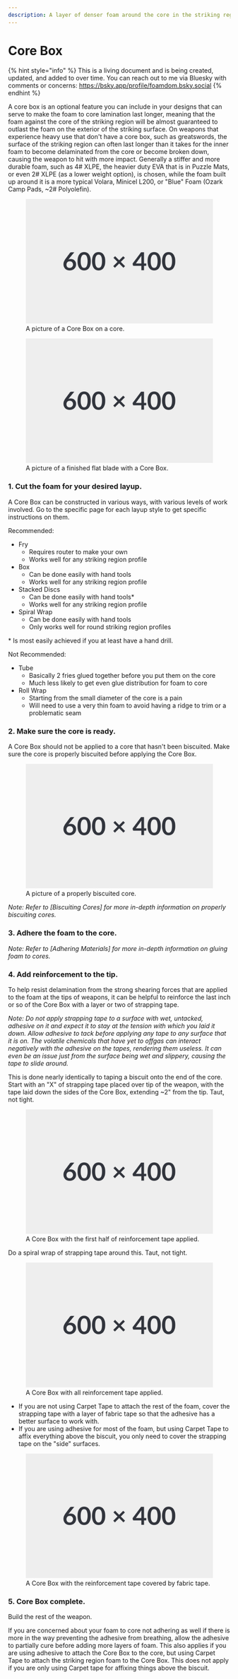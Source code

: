 ```yaml
---
description: A layer of denser foam around the core in the striking region used to make heavier use and larger weapons more durable and forgiving.
---
```


# Core Box

{% hint style="info" %}
This is a living document and is being created, updated, and added to over time. You can reach out to me via Bluesky with comments or concerns: https://bsky.app/profile/foamdom.bsky.social &#x20;
{% endhint %}

A core box is an optional feature you can include in your designs that can serve to make the foam to core lamination last longer, meaning that the foam against the core of the striking region will be almost guaranteed to outlast the foam on the exterior of the striking surface. On weapons that experience heavy use that don't have a core box, such as greatswords, the surface of the striking region can often last longer than it takes for the inner foam to become delaminated from the core or become broken down, causing the weapon to hit with more impact. Generally a stiffer and more durable foam, such as 4# XLPE, the heavier duty EVA that is in Puzzle Mats, or even 2# XLPE (as a lower weight option), is chosen, while the foam built up around it is a more typical Volara, Minicel L200, or "Blue" Foam (Ozark Camp Pads, ~2# Polyolefin).

<figure><img src="../../.gitbook/assets/placeholder.svg" alt=""><figcaption>A picture of a Core Box on a core.</figcaption></figure>

<figure><img src="../../.gitbook/assets/placeholder.svg" alt=""><figcaption>A picture of a finished flat blade with a Core Box.</figcaption></figure>

### 1. Cut the foam for your desired layup.

A Core Box can be constructed in various ways, with various levels of work involved. Go to the specific page for each layup style to get specific instructions on them.

Recommended:
* Fry
  * Requires router to make your own
  * Works well for any striking region profile
* Box
  * Can be done easily with hand tools
  * Works well for any striking region profile
* Stacked Discs
  * Can be done easily with hand tools*
  * Works well for any striking region profile
* Spiral Wrap
  * Can be done easily with hand tools
  * Only works well for round striking region profiles

\* Is most easily achieved if you at least have a hand drill.

Not Recommended:
* Tube
  * Basically 2 fries glued together before you put them on the core
  * Much less likely to get even glue distribution for foam to core
* Roll Wrap
  * Starting from the small diameter of the core is a pain
  * Will need to use a very thin foam to avoid having a ridge to trim or a problematic seam

### 2. Make sure the core is ready.

A Core Box should not be applied to a core that hasn't been biscuited. Make sure the core is properly biscuited before applying the Core Box. 

<figure><img src="../../.gitbook/assets/placeholder.svg" alt=""><figcaption>A picture of a properly biscuited core.</figcaption></figure>

_Note: Refer to [Biscuiting Cores] for more in-depth information on properly biscuiting cores._

### 3. Adhere the foam to the core.

_Note: Refer to [Adhering Materials] for more in-depth information on gluing foam to cores._

### 4. Add reinforcement to the tip.

To help resist delamination from the strong shearing forces that are applied to the foam at the tips of weapons, it can be helpful to reinforce the last inch or so of the Core Box with a layer or two of strapping tape.

_Note: Do not apply strapping tape to a surface with wet, untacked, adhesive on it and expect it to stay at the tension with which you laid it down. Allow adhesive to tack before applying any tape to any surface that it is on. The volatile chemicals that have yet to offgas can interact negatively with the adhesive on the tapes, rendering them useless. It can even be an issue just from the surface being wet and slippery, causing the tape to slide around._

This is done nearly identically to taping a biscuit onto the end of the core. Start with an "X" of strapping tape placed over tip of the weapon, with the tape laid down the sides of the Core Box, extending ~2" from the tip. Taut, not tight.

<figure><img src="../../.gitbook/assets/placeholder.svg" alt=""><figcaption>A Core Box with the first half of reinforcement tape applied.</figcaption></figure>

Do a spiral wrap of strapping tape around this. Taut, not tight.

<figure><img src="../../.gitbook/assets/placeholder.svg" alt=""><figcaption>A Core Box with all reinforcement tape applied.</figcaption></figure>

- If you are not using Carpet Tape to attach the rest of the foam, cover the strapping tape with a layer of fabric tape so that the adhesive has a better surface to work with.
- If you are using adhesive for most of the foam, but using Carpet Tape to affix everything above the biscuit, you only need to cover the strapping tape on the "side" surfaces.

<figure><img src="../../.gitbook/assets/placeholder.svg" alt=""><figcaption>A Core Box with the reinforcement tape covered by fabric tape.</figcaption></figure>

### 5. Core Box complete.

Build the rest of the weapon. 

If you are concerned about your foam to core not adhering as well if there is more in the way preventing the adhesive from breathing, allow the adhesive to partially cure before adding more layers of foam. This also applies if you are using adhesive to attach the Core Box to the core, but using Carpet Tape to attach the striking region foam to the Core Box. This does not apply if you are only using Carpet tape for affixing things above the biscuit.


